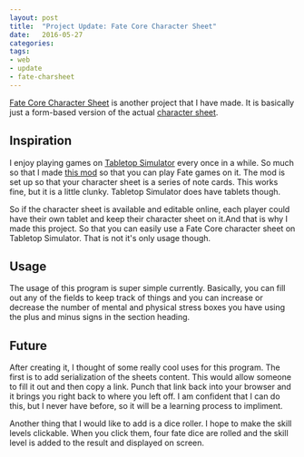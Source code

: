```yaml
---
layout: post
title:  "Project Update: Fate Core Character Sheet"
date:   2016-05-27 
categories: 
tags:
- web
- update
- fate-charsheet
---
```

[Fate Core Character Sheet](/rpg/fatecore/) is another project that I have made. It is basically just a
form-based version of the actual 
[character sheet](http://www.evilhat.com/home/wp-content/uploads/2013/04/Fate-Core-Character-Sheet.pdf).

## Inspiration
I enjoy playing games on 
[Tabletop Simulator](http://berserk-games.com/tabletop-simulator/) every once in
a while. So much so that I made 
[this mod](http://steamcommunity.com/sharedfiles/filedetails/?id=599419364) so that you
can play Fate games on it. The mod is set up so that your character sheet is a series of 
note cards. This works fine, but it is a little clunky. Tabletop Simulator does have 
tablets though. 

So if the character sheet is available and editable online, each player
could have their own tablet and keep their character sheet on it.And that is why I made 
this project. So that you can easily use a Fate Core character sheet on Tabletop 
Simulator. That is not it's only usage though.

## Usage
The usage of this program is super simple currently. Basically, you can fill out any of
the fields to keep track of things and you can increase or decrease the number of mental
and physical stress boxes you have using the plus and minus signs in the section heading.

## Future
After creating it, I thought of some really cool uses for this program. The first is to 
add serialization of the sheets content. This would allow someone to fill it out and 
then copy a link. Punch that link back into your browser and it brings you right back
to where you left off. I am confident that I can do this, but I never have before, so 
it will be a learning process to impliment. 

Another thing that I would like to add is a dice roller. I hope to make the skill levels
clickable. When you click them, four fate dice are rolled and the skill level is added
to the result and displayed on screen.
